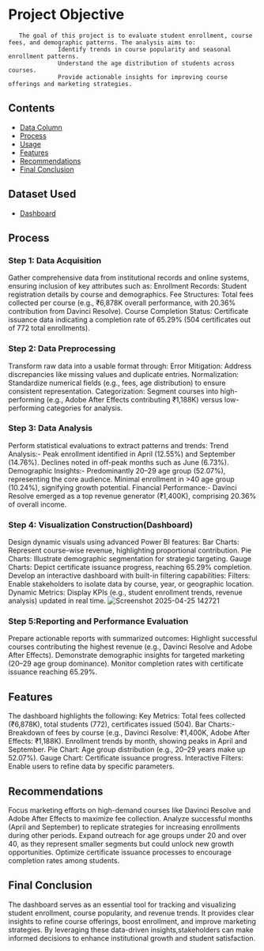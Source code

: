 # Project Objective
       The goal of this project is to evaluate student enrollment, course fees, and demographic patterns. The analysis aims to:
                  Identify trends in course popularity and seasonal enrollment patterns.
                  Understand the age distribution of students across courses.
                  Provide actionable insights for improving course offerings and marketing strategies.
## Contents
- <a  href="https://github.com/hariharanr8/Customer_call_report/blob/main/README.md#Data-Column">Data Column</a>
- <a  href="https://github.com/hariharanr8/Customer_call_report/blob/main/README.md#Process">Process</a>
- <a  href="https://github.com/hariharanr8/Customer_call_report/blob/main/README.md#Usage">Usage</a>
- <a  href="https://github.com/hariharanr8/Customer_call_report/blob/main/README.md#Features">Features</a>
- <a  href="https://github.com/hariharanr8/Customer_call_report/blob/main/README.md#Recommendations">Recommendations</a>
- <a  href="https://github.com/hariharanr8/Customer_call_report/blob/main/README.md#Final-Conclusion">Final Conclusion</a>
## Dataset Used
- <a href="https://github.com/hariharanr8/Student-Course-Analysis/blob/main/project1(student%20course%20report).pbix">Dashboard</a>
## Process
### Step 1: Data Acquisition
Gather comprehensive data from institutional records and online systems, ensuring inclusion of key attributes such as:
       Enrollment Records: Student registration details by course and demographics.
       Fee Structures: Total fees collected per course (e.g., ₹6,878K overall performance, with 20.36% contribution from Davinci Resolve).
       Course Completion Status: Certificate issuance data indicating a completion rate of 65.29% (504 certificates out of 772 total enrollments).
       
### Step 2: Data Preprocessing
Transform raw data into a usable format through:
       Error Mitigation: Address discrepancies like missing values and duplicate entries.
       Normalization: Standardize numerical fields (e.g., fees, age distribution) to ensure consistent representation.
       Categorization: Segment courses into high-performing (e.g., Adobe After Effects contributing ₹1,188K) versus low-performing categories for analysis.
              
### Step 3: Data Analysis
Perform statistical evaluations to extract patterns and trends:
Trend Analysis:- 
       Peak enrollment identified in April (12.55%) and September (14.76%).
       Declines noted in off-peak months such as June (6.73%).
Demographic Insights:- 
       Predominantly 20–29 age group (52.07%), representing the core audience.
       Minimal enrollment in >40 age group (10.24%), signifying growth potential.
Financial Performance:- 
       Davinci Resolve emerged as a top revenue generator (₹1,400K), comprising 20.36% of overall income.
       
### Step 4: Visualization Construction(Dashboard)
Design dynamic visuals using advanced Power BI features:
       Bar Charts: Represent course-wise revenue, highlighting proportional contribution.
       Pie Charts: Illustrate demographic segmentation for strategic targeting.
       Gauge Charts: Depict certificate issuance progress, reaching 65.29% completion.
Develop an interactive dashboard with built-in filtering capabilities:
       Filters: Enable stakeholders to isolate data by course, year, or geographic location.
       Dynamic Metrics: Display KPIs (e.g., student enrollment trends, revenue analysis) updated in real time.
![Screenshot 2025-04-25 142721](https://github.com/user-attachments/assets/17cee3a6-3fc9-4cb6-b357-50336accf377)

### Step 5:Reporting and Performance Evaluation
Prepare actionable reports with summarized outcomes:
       Highlight successful courses contributing the highest revenue (e.g., Davinci Resolve and Adobe After Effects).
       Demonstrate demographic insights for targeted marketing (20–29 age group dominance).
       Monitor completion rates with certificate issuance reaching 65.29%.
## Features
The dashboard highlights the following:
Key Metrics: Total fees collected (₹6,878K), total students (772), certificates issued (504).
Bar Charts:- Breakdown of fees by course (e.g., Davinci Resolve: ₹1,400K, Adobe After Effects: ₹1,188K).
Enrollment trends by month, showing peaks in April and September.
Pie Chart: Age group distribution (e.g., 20–29 years make up 52.07%).
Gauge Chart: Certificate issuance progress.
Interactive Filters: Enable users to refine data by specific parameters.

## Recommendations
Focus marketing efforts on high-demand courses like Davinci Resolve and Adobe After Effects to maximize fee collection.
Analyze successful months (April and September) to replicate strategies for increasing enrollments during other periods.
Expand outreach for age groups under 20 and over 40, as they represent smaller segments but could unlock new growth opportunities.
Optimize certificate issuance processes to encourage completion rates among students.

## Final Conclusion
The dashboard serves as an essential tool for tracking and visualizing student enrollment, course popularity, and revenue trends.
It provides clear insights to refine course offerings, boost enrollment, and improve marketing strategies. By leveraging these 
data-driven insights,stakeholders can make informed decisions to enhance institutional growth and student satisfaction.









      
















